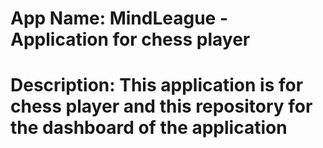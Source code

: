 # App Name: MindLeague - Application for chess player
# Description: This application is for chess player and this repository for the dashboard of the application